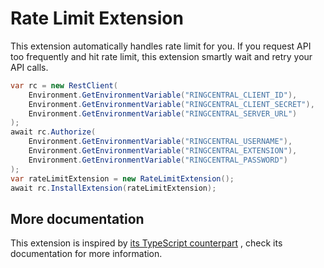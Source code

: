 # Rate Limit Extension

This extension automatically handles rate limit for you. If you request API too frequently and hit rate limit, this
extension smartly wait and retry your API calls.

```cs
var rc = new RestClient(
    Environment.GetEnvironmentVariable("RINGCENTRAL_CLIENT_ID"),
    Environment.GetEnvironmentVariable("RINGCENTRAL_CLIENT_SECRET"),
    Environment.GetEnvironmentVariable("RINGCENTRAL_SERVER_URL")
);
await rc.Authorize(
    Environment.GetEnvironmentVariable("RINGCENTRAL_USERNAME"),
    Environment.GetEnvironmentVariable("RINGCENTRAL_EXTENSION"),
    Environment.GetEnvironmentVariable("RINGCENTRAL_PASSWORD")
);
var rateLimitExtension = new RateLimitExtension();
await rc.InstallExtension(rateLimitExtension);
```

## More documentation

This extension is inspired
by [its TypeScript counterpart](https://github.com/ringcentral/ringcentral-extensible/tree/master/packages/extensions/rate-limit)
, check its documentation for more information.
